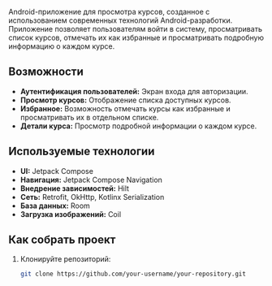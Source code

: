 Android-приложение для просмотра курсов, созданное с использованием современных технологий
Android-разработки. Приложение позволяет пользователям войти в систему, просматривать список курсов,
отмечать их как избранные и просматривать подробную информацию о каждом курсе.

## Возможности

- **Аутентификация пользователей:** Экран входа для авторизации.
- **Просмотр курсов:** Отображение списка доступных курсов.
- **Избранное:** Возможность отмечать курсы как избранные и просматривать их в отдельном списке.
- **Детали курса:** Просмотр подробной информации о каждом курсе.

## Используемые технологии

- **UI:** Jetpack Compose
- **Навигация:** Jetpack Compose Navigation
- **Внедрение зависимостей:** Hilt
- **Сеть:** Retrofit, OkHttp, Kotlinx Serialization
- **База данных:** Room
- **Загрузка изображений:** Coil

## Как собрать проект

1. Клонируйте репозиторий:
   ```bash
   git clone https://github.com/your-username/your-repository.git


